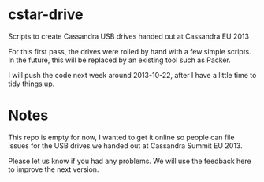 cstar-drive
===========

Scripts to create Cassandra USB drives handed out at Cassandra EU 2013

For this first pass, the drives were rolled by hand with a few simple scripts. In the future, this will be replaced
by an existing tool such as Packer.

I will push the code next week around 2013-10-22, after I have a little time to tidy things up.

Notes
=====

This repo is empty for now, I wanted to get it online so people can file issues for the USB drives we handed
out at Cassandra Summit EU 2013.

Please let us know if you had any problems. We will use the feedback here to improve the next version.
